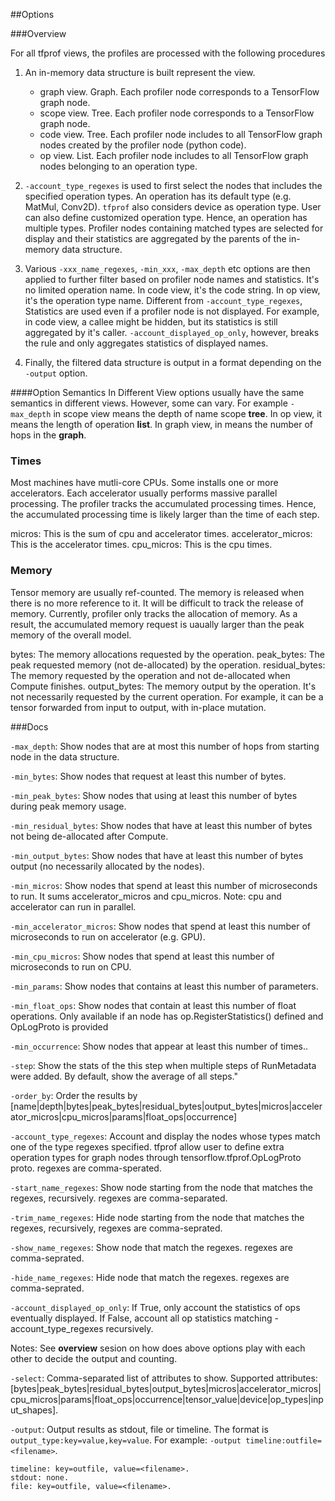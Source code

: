 ##Options

###Overview

For all tfprof views, the profiles are processed with the following procedures

1) An in-memory data structure is built represent the view.

   *  graph view. Graph. Each profiler node corresponds to a
      TensorFlow graph node.
   *  scope view. Tree. Each profiler node corresponds to a
      TensorFlow graph node.
   *  code view. Tree. Each profiler node includes to all TensorFlow
      graph nodes created by the profiler node (python code).
   *  op view. List. Each profiler node includes to all TensorFlow
      graph nodes belonging to an operation type.

2) `-account_type_regexes` is used to first select the nodes that includes
   the specified operation types. An operation has its default type
   (e.g. MatMul, Conv2D). `tfprof` also considers device as operation type.
   User can also define customized operation type. Hence, an operation has
   multiple types. Profiler nodes containing matched
   types are selected for display and their statistics are aggregated by the
   parents of the in-memory data structure.

3) Various `-xxx_name_regexes`,  `-min_xxx`, `-max_depth` etc options are then
   applied to further filter based on profiler node names and statistics.
   It's no limited operation name. In code view,
   it's the code string. In op view, it's the operation type name. Different
   from `-account_type_regexes`, Statistics are used even if a profiler node is not displayed.
   For example, in code view, a callee might be hidden, but its statistics is
   still aggregated by it's caller. `-account_displayed_op_only`, however,
   breaks the rule and only aggregates statistics of displayed names.

4) Finally, the filtered data structure is output in a format depending
   on the `-output` option.

####Option Semantics In Different View
options usually have the same semantics in different views. However, some
can vary. For example `-max_depth` in scope view means the depth of
name scope <b>tree</b>. In op view, it means the length of operation <b>list</b>.
In graph view, in means the number of hops in the <b>graph</b>.

### Times

Most machines have mutli-core CPUs. Some installs one or more accelerators.
Each accelerator usually performs massive parallel processing. The profiler
tracks the accumulated processing times. Hence, the accumulated processing
time is likely larger than the time of each step.

micros: This is the sum of cpu and accelerator times.
accelerator_micros: This is the accelerator times.
cpu_micros: This is the cpu times.

### Memory

Tensor memory are usually ref-counted. The memory is released when there is
no more reference to it. It will be difficult to track the release of memory.
Currently, profiler only tracks the allocation of memory. As a result, the
accumulated memory request is uaually larger than the peak memory of the overall
model.

bytes: The memory allocations requested by the operation.
peak_bytes: The peak requested memory (not de-allocated) by the operation.
residual_bytes: The memory requested by the operation and not de-allocated
                when Compute finishes.
output_bytes: The memory output by the operation. It's not necessarily requested
              by the current operation. For example, it can be a tensor
              forwarded from input to output, with in-place mutation.

###Docs

`-max_depth`: Show nodes that are at most this number of hops from starting node in the data structure.

`-min_bytes`: Show nodes that request at least this number of bytes.

`-min_peak_bytes`: Show nodes that using at least this number of bytes during peak memory usage.

`-min_residual_bytes`: Show nodes that have at least this number of bytes not being de-allocated after Compute.

`-min_output_bytes`: Show nodes that have at least this number of bytes output (no necessarily allocated by the nodes).

`-min_micros`: Show nodes that spend at least this number of microseconds to run. It sums
accelerator_micros and cpu_micros. Note: cpu and accelerator can run in parallel.

`-min_accelerator_micros`: Show nodes that spend at least this number of microseconds to run on accelerator (e.g. GPU).

`-min_cpu_micros`: Show nodes that spend at least this number of microseconds to run on CPU.

`-min_params`: Show nodes that contains at least this number of parameters.

`-min_float_ops`: Show nodes that contain at least this number of float operations. Only available if an node has op.RegisterStatistics() defined and OpLogProto is provided

`-min_occurrence`: Show nodes that appear at least this number of times..

`-step`: Show the stats of the this step when multiple steps of RunMetadata were added. By default, show the average of all steps."

`-order_by`: Order the results by [name|depth|bytes|peak_bytes|residual_bytes|output_bytes|micros|accelerator_micros|cpu_micros|params|float_ops|occurrence]

`-account_type_regexes`: Account and display the nodes whose types match one of the type regexes specified. tfprof allow user to define extra operation types for graph nodes through tensorflow.tfprof.OpLogProto proto. regexes are comma-sperated.

`-start_name_regexes`: Show node starting from the node that matches the regexes, recursively. regexes are comma-separated.

`-trim_name_regexes`: Hide node starting from the node that matches the regexes, recursively, regexes are comma-seprated.

`-show_name_regexes`: Show node that match the regexes. regexes are comma-seprated.

`-hide_name_regexes`: Hide node that match the regexes. regexes are comma-seprated.

`-account_displayed_op_only`: If True, only account the statistics of ops eventually displayed. If False, account all op statistics matching -account_type_regexes recursively.


Notes: See <b>overview</b> sesion on how does above options play with each other to decide the output and counting.

`-select`: Comma-separated list of attributes to show. Supported attributes:
[bytes|peak_bytes|residual_bytes|output_bytes|micros|accelerator_micros|cpu_micros|params|float_ops|occurrence|tensor_value|device|op_types|input_shapes].

`-output`: Output results as stdout, file or timeline.
The format is ```output_type:key=value,key=value```.
For example: ```-output timeline:outfile=<filename>```.

```shell
timeline: key=outfile, value=<filename>.
stdout: none.
file: key=outfile, value=<filename>.
```
